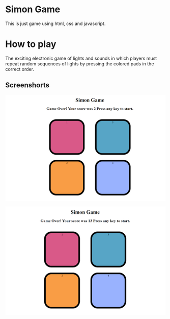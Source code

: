 # Simon Game

This is just game using html, css and javascript.

# How to play

The exciting electronic game of lights and sounds in which players must repeat random sequences of lights by pressing the colored pads in the correct order.

## Screenshorts

![simon game](./screenshort/img1.png)

![simon game](./screenshort/img2.png)

